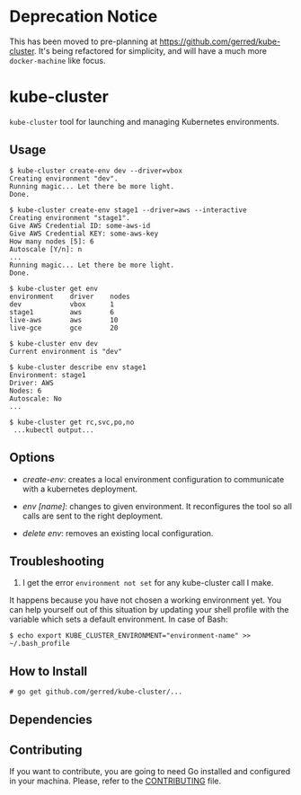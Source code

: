 # Deprecation Notice

This has been moved to pre-planning at https://github.com/gerred/kube-cluster. It's being refactored for simplicity, and will have a much more `docker-machine` like focus.

# kube-cluster

`kube-cluster` tool for launching and managing Kubernetes environments.

## Usage
```ShellSession
$ kube-cluster create-env dev --driver=vbox
Creating environment "dev".
Running magic... Let there be more light.
Done.

$ kube-cluster create-env stage1 --driver=aws --interactive
Creating environment "stage1".
Give AWS Credential ID: some-aws-id
Give AWS Credential KEY: some-aws-key
How many nodes [5]: 6
Autoscale [Y/n]: n
...
Running magic... Let there be more light.
Done.

$ kube-cluster get env
environment    driver    nodes
dev            vbox      1
stage1         aws       6
live-aws       aws       10
live-gce       gce       20

$ kube-cluster env dev
Current environment is "dev"

$ kube-cluster describe env stage1
Environment: stage1
Driver: AWS
Nodes: 6
Autoscale: No
...

$ kube-cluster get rc,svc,po,no
 ...kubectl output...

```

## Options

 * *create-env*: creates a local environment configuration to communicate with a
 kubernetes deployment.

 * *env [name]*: changes to given environment. It reconfigures the tool so all
 calls are sent to the right deployment.

 * *delete env*: removes an existing local configuration.


## Troubleshooting

1. I get the error `environment not set` for any kube-cluster call I make.

It happens because you have not chosen a working environment yet. You can help
yourself out of this situation by updating your shell profile with the variable
which sets a default environment. In case of Bash:

```ShellSession
$ echo export KUBE_CLUSTER_ENVIRONMENT="environment-name" >> ~/.bash_profile
```


## How to Install

```ShellSession
# go get github.com/gerred/kube-cluster/...
```

## Dependencies

## Contributing

 If you want to contribute, you are going to need Go installed and configured
 in your machina. Please, refer to the [CONTRIBUTING](CONTRIBUTING.md) file.
